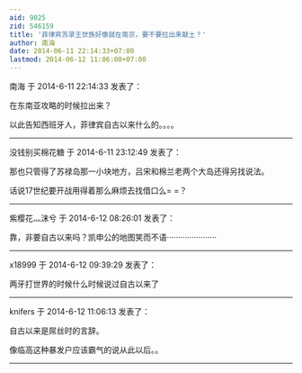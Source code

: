 ```yaml
---
aid: 9025
zid: 546159
title: '菲律宾苏录王世族好像就在南京，要不要拉出来献土？'
author: 南海
date: 2014-06-11 22:14:33+07:00
lastmod: 2014-06-12 11:06:00+07:00
---
```


南海 于 2014-6-11 22:14:33 发表了：

在东南亚攻略的时候拉出来？

以此告知西班牙人，菲律宾自古以来什么的。。。。

---------

没钱别买棉花糖 于 2014-6-11 23:12:49 发表了：

那也只管得了苏禄岛那一小块地方，吕宋和棉兰老两个大岛还得另找说法。

话说17世纪要开战用得着那么麻烦去找借口么= =？

---------

紫樱花灬沫兮 于 2014-6-12 08:26:01 发表了：

靠，非要自古以来吗？凯申公的地图笑而不语······················

---------

x18999 于 2014-6-12 09:39:29 发表了：

两牙打世界的时候什么时候说过自古以来了

---------

knifers 于 2014-6-12 11:06:13 发表了：

自古以来是屌丝时的言辞。

像临高这种暴发户应该霸气的说从此以后。。

---------

